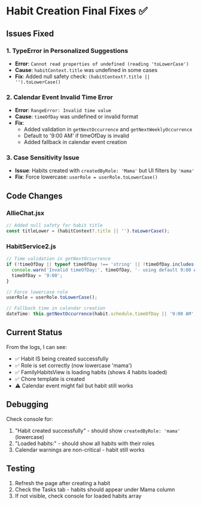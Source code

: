 # Habit Creation Final Fixes ✅

## Issues Fixed

### 1. **TypeError in Personalized Suggestions**
- **Error**: `Cannot read properties of undefined (reading 'toLowerCase')`
- **Cause**: `habitContext.title` was undefined in some cases
- **Fix**: Added null safety check: `(habitContext?.title || '').toLowerCase()`

### 2. **Calendar Event Invalid Time Error**
- **Error**: `RangeError: Invalid time value`
- **Cause**: `timeOfDay` was undefined or invalid format
- **Fix**: 
  - Added validation in `getNextOccurrence` and `getNextWeeklyOccurrence`
  - Default to '9:00 AM' if timeOfDay is invalid
  - Added fallback in calendar event creation

### 3. **Case Sensitivity Issue**
- **Issue**: Habits created with `createdByRole: 'Mama'` but UI filters by `'mama'`
- **Fix**: Force lowercase: `userRole = userRole.toLowerCase()`

## Code Changes

### AllieChat.jsx
```javascript
// Added null safety for habit title
const titleLower = (habitContext?.title || '').toLowerCase();
```

### HabitService2.js
```javascript
// Time validation in getNextOccurrence
if (!timeOfDay || typeof timeOfDay !== 'string' || !timeOfDay.includes(':')) {
  console.warn('Invalid timeOfDay:', timeOfDay, '- using default 9:00 AM');
  timeOfDay = '9:00';
}

// Force lowercase role
userRole = userRole.toLowerCase();

// Fallback time in calendar creation
dateTime: this.getNextOccurrence(habit.schedule.timeOfDay || '9:00 AM', habit.schedule.daysOfWeek)
```

## Current Status
From the logs, I can see:
- ✅ Habit IS being created successfully
- ✅ Role is set correctly (now lowercase 'mama')
- ✅ FamilyHabitsView is loading habits (shows 4 habits loaded)
- ✅ Chore template is created
- ⚠️ Calendar event might fail but habit still works

## Debugging
Check console for:
1. "Habit created successfully" - should show `createdByRole: 'mama'` (lowercase)
2. "Loaded habits:" - should show all habits with their roles
3. Calendar warnings are non-critical - habit still works

## Testing
1. Refresh the page after creating a habit
2. Check the Tasks tab - habits should appear under Mama column
3. If not visible, check console for loaded habits array